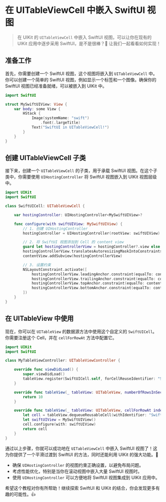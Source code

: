 ﻿# 在 UITableViewCell 中嵌入 SwiftUI 视图

> 在 UIKit 的 `UITableViewCell` 中嵌入 SwiftUI 视图，可以让你在现有的 UIKit 应用中逐步采用 SwiftUI，是不是很棒？🎉 让我们一起看看如何实现！

## 准备工作

首先，你需要创建一个 SwiftUI 视图，这个视图将嵌入到 `UITableViewCell` 中。你可以创建一个简单的 SwiftUI 视图，例如显示一个标签和一个图像。确保你的 SwiftUI 视图已经准备就绪，可以被嵌入到 UIKit 中。

```swift
import SwiftUI

struct MySwiftUIView: View {
    var body: some View {
        HStack {
            Image(systemName: "swift")
                .font(.largeTitle)
            Text("SwiftUI in UITableViewCell!")
        }
    }
}
```

## 创建 UITableViewCell 子类

接下来，创建一个 `UITableViewCell` 的子类，用于承载 SwiftUI 视图。在这个子类中，你需要使用 `UIHostingController` 将 SwiftUI 视图嵌入到 UIKit 视图层级中。

```swift
import UIKit
import SwiftUI

class SwiftUICell: UITableViewCell {

    var hostingController: UIHostingController<MySwiftUIView>?

    func configure(with swiftUIView: MySwiftUIView) {
        // 1. 创建 UIHostingController
        hostingController = UIHostingController(rootView: swiftUIView)

        // 2. 将 SwiftUI 视图添加到 Cell 的 content view
        guard let hostingControllerView = hostingController?.view else { return }
        hostingControllerView.translatesAutoresizingMaskIntoConstraints = false
        contentView.addSubview(hostingControllerView)

        // 3. 设置约束
        NSLayoutConstraint.activate([
            hostingControllerView.leadingAnchor.constraint(equalTo: contentView.leadingAnchor),
            hostingControllerView.trailingAnchor.constraint(equalTo: contentView.trailingAnchor),
            hostingControllerView.topAnchor.constraint(equalTo: contentView.topAnchor),
            hostingControllerView.bottomAnchor.constraint(equalTo: contentView.bottomAnchor)
        ])
    }
}
```

## 在 UITableView 中使用

现在，你可以在 `UITableView` 的数据源方法中使用这个自定义的 `SwiftUICell`。你需要注册这个 Cell，并在 `cellForRowAt` 方法中配置它。

```swift
import UIKit
import SwiftUI

class MyTableViewController: UITableViewController {

    override func viewDidLoad() {
        super.viewDidLoad()
        tableView.register(SwiftUICell.self, forCellReuseIdentifier: "SwiftUICell")
    }

    override func tableView(_ tableView: UITableView, numberOfRowsInSection section: Int) -> Int {
        return 10
    }

    override func tableView(_ tableView: UITableView, cellForRowAt indexPath: IndexPath) -> UITableViewCell {
        let cell = tableView.dequeueReusableCell(withIdentifier: "SwiftUICell", for: indexPath) as! SwiftUICell
        let swiftUIView = MySwiftUIView()
        cell.configure(with: swiftUIView)
        return cell
    }
}
```

通过以上步骤，你就可以成功地在 `UITableViewCell` 中嵌入 SwiftUI 视图了！这为你提供了一个平滑过渡到 SwiftUI 的方法，同时还能利用 UIKit 的强大功能。🚀

*   确保 `UIHostingController` 的视图约束正确设置，以避免布局问题。
*   考虑性能优化，特别是当你在滚动视图中嵌入大量 SwiftUI 视图时。
*   使用 `UIHostingController` 可以方便地将 SwiftUI 视图集成到 UIKit 应用中。

希望这个教程对你有所帮助！继续探索 SwiftUI 和 UIKit 的结合，你会发现更多有趣的可能性。👍



